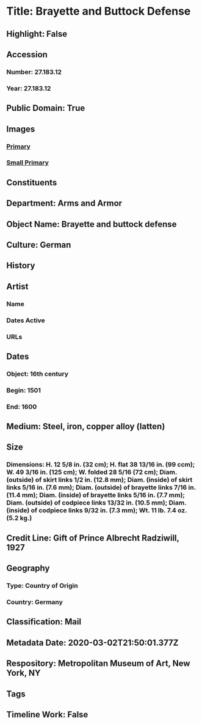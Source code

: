# Title: Brayette and Buttock Defense
## Highlight: False
## Accession
### Number: 27.183.12
### Year: 27.183.12
## Public Domain: True
## Images
### [Primary](https://images.metmuseum.org/CRDImages/aa/original/sfma27.183.12_69957.jpg)
### [Small Primary](https://images.metmuseum.org/CRDImages/aa/web-large/sfma27.183.12_69957.jpg)
## Constituents
## Department: Arms and Armor
## Object Name: Brayette and buttock defense
## Culture: German
## History
## Artist
### Name
### Dates Active
### URLs
## Dates
### Object: 16th century
### Begin: 1501
### End: 1600
## Medium: Steel, iron, copper alloy (latten)
## Size
### Dimensions: H. 12 5/8 in. (32 cm); H. flat 38 13/16 in. (99 ccm); W. 49 3/16 in. (125 cm); W. folded 28 5/16 (72 cm); Diam. (outside) of skirt links 1/2 in. (12.8 mm); Diam. (inside) of skirt links 5/16 in. (7.6 mm); Diam. (outside) of brayette links 7/16 in. (11.4 mm); Diam. (inside) of brayette links 5/16 in. (7.7 mm); Diam. (outside) of codpiece links 13/32 in. (10.5 mm); Diam. (inside) of codpiece links 9/32 in. (7.3 mm); Wt. 11 lb. 7.4 oz. (5.2 kg.)
## Credit Line: Gift of Prince Albrecht Radziwill, 1927
## Geography
### Type: Country of Origin
### Country: Germany
## Classification: Mail
## Metadata Date: 2020-03-02T21:50:01.377Z
## Respository: Metropolitan Museum of Art, New York, NY
## Tags
## Timeline Work: False